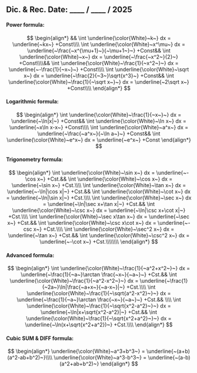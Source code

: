 ## Dic. & Rec. Date: \_\_\_\_ / \_\_\_\_ / 2025
#### Power formula:
$$
\begin{align*}
&&
\int \underline{\color{White}~k~} dx 
= \underline{~kx~} +Const\\\\
\int \underline{\color{White}~x^\mu~} dx 
= \underline{~\frac{~x^{\mu+1}~}{~\mu+1~}~} +Const&&
\int \underline{\color{White}~x~} dx 
= \underline{~\frac{~x^2~}{2}~} +Const\\\\&&
\int \underline{\color{White}~\frac{1}{~x^2~}~} dx 
= \underline{~-\frac{1}{~x~}~} +Const\\\\
\int \underline{\color{White}~\sqrt x~} dx 
= \underline{~\frac{2}{~3~}\sqrt{x^3}~} +Const&&
\int \underline{\color{White}~\frac{1}{~\sqrt x~}~} dx 
= \underline{~2\sqrt x~} +Const\\\\
\end{align*}
$$
#### Logarithmic formula:
$$
\begin{align*}
\int \underline{\color{White}~\frac{1}{~x~}~} dx = \underline{~\ln|x|~} +Const&&
\int \underline{\color{White}~\ln x~} dx = \underline{~x\ln x-x~} +Const\\\\
\int \underline{\color{White}~a^x~} dx = \underline{~\frac{~a^x~}{~\ln a~}~} +Const&&
\int \underline{\color{White}~e^x~} dx = \underline{~e^x~} +Const
\end{align*}
$$
#### Trigonometry formula:
$$
\begin{align*}
\int \underline{\color{White}~\sin x~} dx = \underline{~-\cos x~} +Cst.&&
\int \underline{\color{White}~\cos x~} dx = \underline{~\sin x~} +Cst.\\\\
\int \underline{\color{White}~\tan x~} dx = \underline{~-\ln|\cos x|~} +Cst.&&
\int \underline{\color{White}~\cot x~} dx = \underline{~\ln|\sin x|~} +Cst.\\\\
\int \underline{\color{White}~\sec x~} dx = \underline{~\ln|\sec x+\tan x|~} +Cst.&&
\int \underline{\color{White}~\csc x~} dx 
= \underline{~\ln|\csc x+\cot x|~} +Cst.\\\\
\int \underline{\color{White}~\sec x\tan x~} dx = \underline{~\sec x~} +Cst.&&
\int \underline{\color{White}~\csc x\cot x~} dx = \underline{~-csc x~} +Cst.\\\\
\int \underline{\color{White}~\sec^2 x~} dx = \underline{~\tan x~} +Cst.&&
\int \underline{\color{White}~\csc^2 x~} dx = \underline{~-\cot x~} +Cst.\\\\\\\\
\end{align*}
$$
#### Advanced formula:
$$
\begin{align*}
\int \underline{\color{White}~\frac{1}{~a^2+x^2~}~} dx 
= \underline{~\frac{1}{~a~}\arctan \frac{~x~}{~a~}~} +Cst.&&
\int \underline{\color{White}~\frac{1}{~a^2-x^2~}~} dx 
= \underline{~\frac{1}{~2a~}\ln|\frac{~a+x~}{~a-x~}|~} +Cst.\\\\
\int \underline{\color{White}~\frac{1}{~\sqrt{a^2-x^2}~}~} dx 
= \underline{~\frac{1}{~a~}\arctan \frac{~x~}{~a~}~} +Cst.&&
\\\\
\int \underline{\color{White}~\frac{1}{~\sqrt{x^2-a^2}~}~} dx 
= \underline{~\ln|x+\sqrt{x^2-a^2}|~} +Cst.&&
\int \underline{\color{White}~\frac{1}{~\sqrt{x^2+a^2}~}~} dx 
= \underline{~\ln(x+\sqrt{x^2+a^2})~} +Cst.\\\\
\end{align*}
$$
#### Cubic SUM & DIFF formula:
$$
\begin{align*}
\underline{\color{White}~a^3+b^3~} = \underline{~(a+b)(a^2-ab+b^2)~}\\\\
\underline{\color{White}~a^3-b^3~} = \underline{~(a-b)(a^2+ab+b^2)~}
\end{align*}
$$